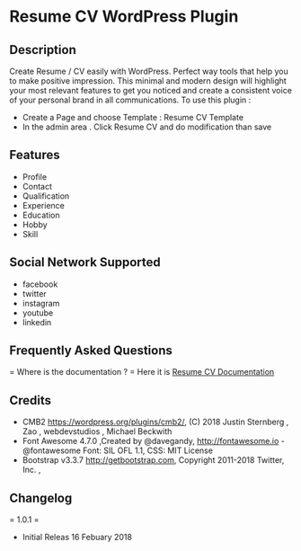 # Resume CV WordPress Plugin
## Description ##

Create Resume / CV easily with WordPress. Perfect way tools that help you to make positive impression. This minimal and modern design will highlight your most relevant features to get you noticed and create a consistent voice of your personal brand in all communications. To use this plugin :
* Create a Page and choose Template : Resume CV Template
* In the admin area . Click Resume CV and do modification than save

## Features ##

* Profile
* Contact
* Qualification
* Experience
* Education
* Hobby
* Skill

## Social Network Supported ## 
* facebook
* twitter
* instagram
* youtube
* linkedin


## Frequently Asked Questions ##

= Where is the documentation ? =
Here it is [Resume CV Documentation](http://wpamanuke.com/resume-cv/ "WordPress Resume CV plugin documentation")

## Credits ##

* CMB2 https://wordpress.org/plugins/cmb2/, (C) 2018 Justin Sternberg , Zao , webdevstudios , Michael Beckwith  
* Font Awesome 4.7.0 ,Created by @davegandy, http://fontawesome.io - @fontawesome Font: SIL OFL 1.1, CSS: MIT License
* Bootstrap v3.3.7 http://getbootstrap.com, Copyright 2011-2018 Twitter, Inc. , 

## Changelog ##

= 1.0.1 =
* Initial Releas 16 Febuary 2018
